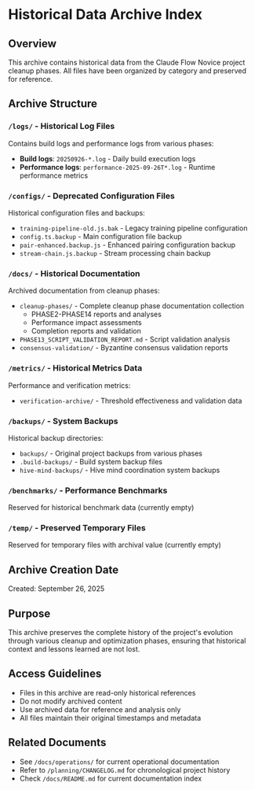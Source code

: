 # Historical Data Archive Index

## Overview
This archive contains historical data from the Claude Flow Novice project cleanup phases. All files have been organized by category and preserved for reference.

## Archive Structure

### `/logs/` - Historical Log Files
Contains build logs and performance logs from various phases:
- **Build logs**: `20250926-*.log` - Daily build execution logs
- **Performance logs**: `performance-2025-09-26T*.log` - Runtime performance metrics

### `/configs/` - Deprecated Configuration Files
Historical configuration files and backups:
- `training-pipeline-old.js.bak` - Legacy training pipeline configuration
- `config.ts.backup` - Main configuration file backup
- `pair-enhanced.backup.js` - Enhanced pairing configuration backup
- `stream-chain.js.backup` - Stream processing chain backup

### `/docs/` - Historical Documentation
Archived documentation from cleanup phases:
- `cleanup-phases/` - Complete cleanup phase documentation collection
  - PHASE2-PHASE14 reports and analyses
  - Performance impact assessments
  - Completion reports and validation
- `PHASE13_SCRIPT_VALIDATION_REPORT.md` - Script validation analysis
- `consensus-validation/` - Byzantine consensus validation reports

### `/metrics/` - Historical Metrics Data
Performance and verification metrics:
- `verification-archive/` - Threshold effectiveness and validation data

### `/backups/` - System Backups
Historical backup directories:
- `backups/` - Original project backups from various phases
- `.build-backups/` - Build system backup files
- `hive-mind-backups/` - Hive mind coordination system backups

### `/benchmarks/` - Performance Benchmarks
Reserved for historical benchmark data (currently empty)

### `/temp/` - Preserved Temporary Files
Reserved for temporary files with archival value (currently empty)

## Archive Creation Date
Created: September 26, 2025

## Purpose
This archive preserves the complete history of the project's evolution through various cleanup and optimization phases, ensuring that historical context and lessons learned are not lost.

## Access Guidelines
- Files in this archive are read-only historical references
- Do not modify archived content
- Use archived data for reference and analysis only
- All files maintain their original timestamps and metadata

## Related Documents
- See `/docs/operations/` for current operational documentation
- Refer to `/planning/CHANGELOG.md` for chronological project history
- Check `/docs/README.md` for current documentation index